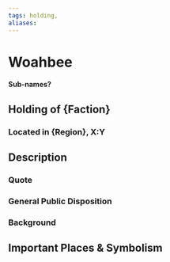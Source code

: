 ```yaml
---
tags: holding,
aliases:
---
```

# Woahbee
#### Sub-names?
## Holding of {Faction}
### Located in {Region}, X:Y
## Description
### Quote

### General Public Disposition

### Background
## Important Places & Symbolism


